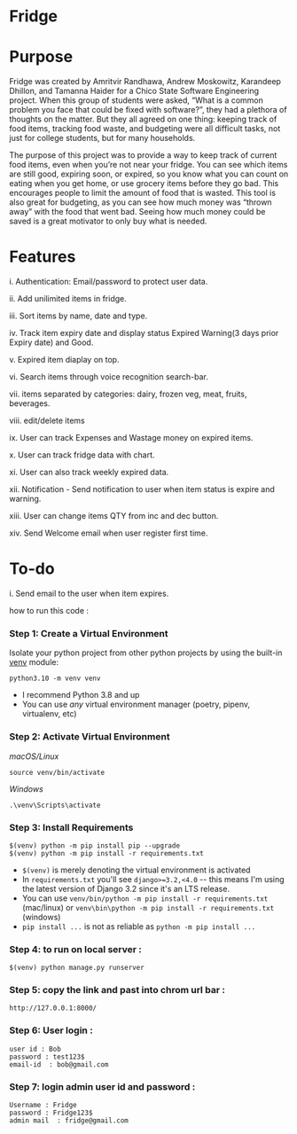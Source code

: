 # Fridge

# Purpose
Fridge was created by Amritvir Randhawa, Andrew Moskowitz, Karandeep Dhillon, and Tamanna Haider for a Chico State Software Engineering project. When this group of students were asked, “What is a common problem you face that could be fixed with software?”, they had a plethora of thoughts on the matter. But they all agreed on one thing: keeping track of food items, tracking food waste, and budgeting were all difficult tasks, not just for college students, but for many households.

The purpose of this project was to provide a way to keep track of current food items, even when you’re not near your fridge. You can see which items are still good, expiring soon, or expired, so you know what you can count on eating when you get home, or use grocery items before they go bad. This encourages people to limit the amount of food that is wasted. This tool is also great for budgeting, as you can see how much money was “thrown away” with the food that went bad. Seeing how much money could be saved is a great motivator to only buy what is needed.

# Features
i. Authentication: Email/password to protect user data. 

ii. Add unilimited items in fridge. 

iii. Sort items by name, date and type.

iv. Track item expiry date and display status Expired Warning(3 days prior Expiry date) and Good. 

v. Expired item diaplay on top.

vi. Search items through voice recognition search-bar.

vii. items separated by categories: dairy, frozen veg, meat, fruits, beverages.

viii. edit/delete items 

ix. User can track Expenses and Wastage money on expired items. 

x. User can track fridge data with chart.

xi. User can also track weekly expired data.

xii. Notification - Send notification to user when item status is expire and warning. 

xiii. User can change items QTY from inc and dec button. 

xiv.  Send Welcome email when user register first time. 

# To-do
i. Send email to the user when item expires. 

how to run this code  :
### Step 1: Create a Virtual Environment

Isolate your python project from other python projects by using the built-in [venv](https://docs.python.org/dev/library/venv.html) module:

```
python3.10 -m venv venv
```

- I recommend Python 3.8 and up
- You can use _any_ virtual environment manager (poetry, pipenv, virtualenv, etc)

### Step 2: Activate Virtual Environment

_macOS/Linux_

```
source venv/bin/activate
```

_Windows_

```
.\venv\Scripts\activate
```

### Step 3: Install Requirements

```
$(venv) python -m pip install pip --upgrade
$(venv) python -m pip install -r requirements.txt
```

- `$(venv)` is merely denoting the virtual environment is activated
- In `requirements.txt` you'll see `django>=3.2,<4.0` -- this means I'm using the latest version of Django 3.2 since it's an LTS release.
- You can use `venv/bin/python -m pip install -r requirements.txt` (mac/linux) or `venv\bin\python -m pip install -r requirements.txt` (windows)
- `pip install ...` is not as reliable as `python -m pip install ...`

### Step 4: to run on local server :
```
$(venv) python manage.py runserver
```

### Step 5: copy the link and past into chrom url bar :
```
http://127.0.0.1:8000/
```

### Step 6: User login :

```
user id : Bob
password : test123$
email-id  : bob@gmail.com

```

### Step 7: login admin user id and password :

```
Username : Fridge
password : Fridge123$
admin mail  : fridge@gmail.com

```
